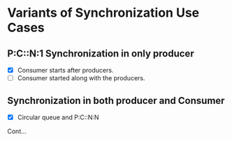 # Variants of Synchronization Use Cases

## P:C::N:1 Synchronization in only producer
- [x] Consumer starts after producers.
- [ ] Consumer started along with the producers.

## Synchronization in both producer and Consumer
- [x] Circular queue and P:C::N:N

Cont...